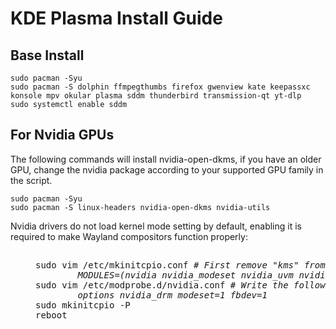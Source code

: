 # KDE Plasma Install Guide
## Base Install 
```
sudo pacman -Syu 
sudo pacman -S dolphin ffmpegthumbs firefox gwenview kate keepassxc konsole mpv okular plasma sddm thunderbird transmission-qt yt-dlp 
sudo systemctl enable sddm
```
## For Nvidia GPUs
The following commands will install nvidia-open-dkms, if you have an older GPU, change the nvidia package according to your supported GPU family in the script.
```
sudo pacman -Syu 
sudo pacman -S linux-headers nvidia-open-dkms nvidia-utils
```
Nvidia drivers do not load kernel mode setting by default, enabling it is required to make Wayland compositors function properly:
##
<dl><dd>
<pre>
sudo vim /etc/mkinitcpio.conf <i># First remove "kms" from the HOOKS array, then, in the MODULES array, add the following module names:
        MODULES=(nvidia nvidia_modeset nvidia_uvm nvidia_drm)</i> 
sudo vim /etc/modprobe.d/nvidia.conf # <i>Write the following:
        options nvidia_drm modeset=1 fbdev=1</i>
sudo mkinitcpio -P
reboot
</pre>
</dd></dl>
